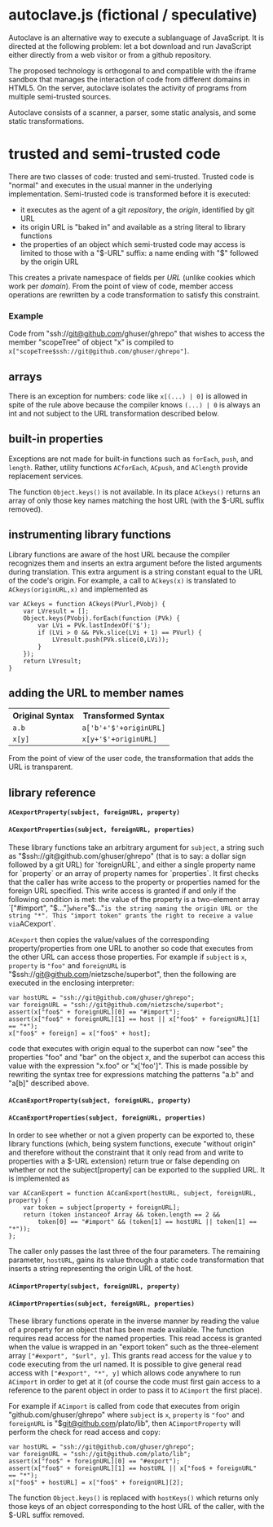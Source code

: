 # autoclave.js (fictional / speculative)

Autoclave is an alternative way to execute a sublanguage of JavaScript. It is
directed at the following problem: let a bot download and run JavaScript either
directly from a web visitor or from a github repository. 

The proposed technology is orthogonal to and compatible with the iframe sandbox
that manages the interaction of code from different domains in HTML5. On the
server, autoclave isolates the activity of programs from multiple semi-trusted
sources.

Autoclave consists of a scanner, a parser, some static analysis, and some static
transformations.

# trusted and semi-trusted code

There are two classes of code: trusted and semi-trusted. Trusted code is "normal"
and executes in the usual manner in the underlying implementation. Semi-trusted
code is transformed before it is executed:
 - it executes as the agent of a git *repository*, the *origin*, identified by git
   URL
 - its origin URL is "baked in" and available as a string literal to library
   functions
 - the properties of an object which semi-trusted code may access is limited to
   those with a "$-URL" suffix: a name ending with "$" followed by the origin URL

This creates a private namespace of fields per *URL* (unlike cookies which work
per *domain*). From the point of view of code, member access operations are
rewritten by a code transformation to satisfy this constraint.

### Example

Code from "ssh://git@github.com/ghuser/ghrepo" that wishes to access the member
"scopeTree" of object "x" is compiled to
`x["scopeTree$ssh://git@github.com/ghuser/ghrepo"]`.

## arrays

There is an exception for numbers: code like `x[(...) | 0]` is allowed in spite of
the rule above because the compiler knows `(...) | 0` is always an int and not
subject to the URL transformation described below.

## built-in properties

Exceptions are not made for built-in functions such as `forEach`, `push`, and
`length`. Rather, utility functions `ACforEach`, `ACpush`, and `AClength` provide
replacement services.

The function `Object.keys()` is not available. In its place `ACkeys()` returns an
array of only those key names matching the host URL (with the $-URL suffix
removed).

## instrumenting library functions

Library functions are aware of the host URL because the compiler recognizes them
and inserts an extra argument before the listed arguments during translation. This
extra argument is a string constant equal to the URL of the code's origin. For
example, a call to `ACkeys(x)` is translated to `ACkeys(originURL,x)` and
implemented as

    var ACkeys = function ACkeys(PVurl,PVobj) {
        var LVresult = [];
        Object.keys(PVobj).forEach(function (PVk) {
            var LVi = PVk.lastIndexOf('$');
            if (LVi > 0 && PVk.slice(LVi + 1) == PVurl) {
                LVresult.push(PVk.slice(0,LVi));
            }
        });
        return LVresult;
    }

## adding the URL to member names

<table>
    <tr>
        <th>Original Syntax</th><th>Transformed Syntax</th>
    </tr>
    <tr>
        <td><code>a.b</code></td><td><code>a['b'+'$'+originURL]</code></td>
    </tr>
    <tr>
        <td><code>x[y]</code></td><td><code>x[y+'$'+originURL]</code></td>
    </tr>
</table>

From the point of view of the user code, the transformation that adds the URL is
transparent.

## library reference

#### `ACexportProperty(subject, foreignURL, property)`

#### `ACexportProperties(subject, foreignURL, properties)`

These library functions take an arbitrary argument for `subject`, a string such as
"$ssh://git@github.com/ghuser/ghrepo" (that is to say: a dollar sign followed by a
git URL) for `foreignURL`, and either a single property name for `property` or an
array of property names for `properties`. It first checks that the caller has
write access to the property or properties named for the foreign URL specified.
This write access is granted if and only if the following condition is met: the
value of the property is a two-element array `["#import", "$..."]` where `"$..."`
is the string naming the origin URL or the string "*". This "import token" grants
the right to receive a value via `ACexport`.

`ACexport` then copies the value/values of the corresponding property/properties
from one URL to another so code that executes from the other URL can access those
properties. For example if `subject` is `x`, `property` is `"foo"` and
`foreignURL` is "$ssh://git@github.com/nietzsche/superbot", then the following are
executed in the enclosing interpreter:

    var hostURL = "ssh://git@github.com/ghuser/ghrepo";
    var foreignURL = "ssh://git@github.com/nietzsche/superbot";
    assert(x["foo$" + foreignURL][0] == "#import");
    assert(x["foo$" + foreignURL][1] == host || x["foo$" + foreignURL][1] == "*");
    x["foo$" + foreign] = x["foo$" + host];

code that executes with origin equal to the superbot can now "see" the properties
"foo" and "bar" on the object x, and the superbot can access this value with the
expression "x.foo" or "x['foo']". This is made possible by rewriting the syntax
tree for expressions matching the patterns "a.b" and "a[b]" described above.

#### `ACcanExportProperty(subject, foreignURL, property)`

#### `ACcanExportProperties(subject, foreignURL, properties)`

In order to see whether or not a given property can be exported to, these library
functions (which, being system functions, execute "without origin" and therefore
without the constraint that it only read from and write to properties with a
$-URL extension) return true or false depending on whether or not the
subject[property] can be exported to the supplied URL. It is implemented as

    var ACcanExport = function ACcanExport(hostURL, subject, foreignURL, property) {
        var token = subject[property + foreignURL];
        return (token instanceof Array && token.length == 2 &&
            token[0] == "#import" && (token[1] == hostURL || token[1] == "*"));
    };

The caller only passes the last three of the four parameters. The remaining
parameter, `hostURL`, gains its value through a static code transformation that
inserts a string representing the origin URL of the host.

#### `ACimportProperty(subject, foreignURL, property)`

#### `ACimportProperties(subject, foreignURL, properties)`

These library functions operate in the inverse manner by reading the value of a
property for an object that has been made available. The function requires read
access for the named properties. This read access is granted when the value is
wrapped in an "export token" such as the three-element array `["#export",
"$url", y]`. This grants read access for the value y to code executing from the
url named. It is possible to give general read access with `["#export", "*",
y]` which allows code anywhere to run `ACimport` in order to get at it (of course
the code must first gain access to a reference to the parent object in order to
pass it to `ACimport` the first place).

For example if `ACimport` is called from code that executes from origin
"github.com/ghuser/ghrepo" where `subject` is `x`, `property` is `"foo"`
and `foreignURL` is "$git@github.com/plato/lib", then `ACimportProperty` will
perform the check for read access and copy:

    var hostURL = "ssh://git@github.com/ghuser/ghrepo";
    var foreignURL = "ssh://git@github.com/plato/lib";
    assert(x["foo$" + foreignURL][0] == "#export");
    assert(x["foo$" + foreignURL][1] == hostURL || x["foo$ + foreignURL" == "*");
    x["foo$" + hostURL] = x["foo$" + foreignURL][2];

The function `Object.keys()` is replaced with `hostKeys()` which returns only
those keys of an object corresponding to the host URL of the caller, with the
$-URL suffix removed.
